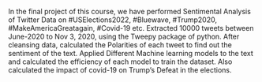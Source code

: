 In the final project of this course, we have performed Sentimental Analysis of Twitter Data on #USElections2022, #Bluewave, #Trump2020, #MakeAmericaGreatagain, #Covid-19 etc.
Extracted 10000 tweets between June-2020 to Nov 3, 2020, using the Tweepy package of python.
After cleansing data, calculated the Polarities of each tweet to find out the sentiment of the text.
Applied Different Machine learning models to the text and calculated the efficiency of each model to train the dataset.
Also calculated the impact of covid-19 on Trump’s Defeat in the elections.
